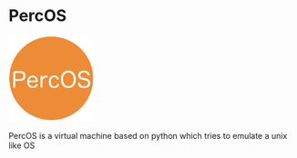 # PercOS

<img src="PercOSlogo.png" height=150 width=150>

PercOS is a virtual machine based on python which tries to emulate a unix like OS
